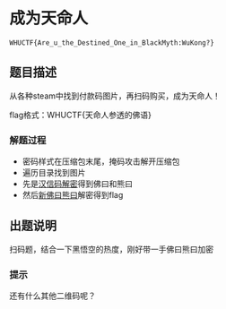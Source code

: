 # 成为天命人
`WHUCTF{Are_u_the_Destined_One_in_BlackMyth:WuKong?}`
## 题目描述
从各种steam中找到付款码图片，再扫码购买，成为天命人！

flag格式：WHUCTF{天命人参透的佛语}

### 解题过程
- 密码样式在压缩包末尾，掩码攻击解开压缩包
- 遍历目录找到图片
- 先是[汉信码解密](https://tuzim.net/hxdecode/)得到佛曰和熊曰
- 然后[新佛曰熊曰](http://hi.pcmoe.net/index.html)解密得到flag

## 出题说明
扫码题，结合一下黑悟空的热度，刚好带一手佛曰熊曰加密

### 提示
还有什么其他二维码呢？